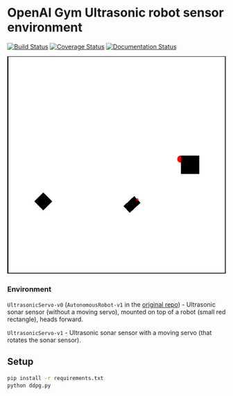 # OpenAI Gym Ultrasonic robot sensor environment

[![Build Status](https://travis-ci.org/dizcza/gym-ultrasonic.svg?branch=master)](https://travis-ci.org/dizcza/gym-ultrasonic)
[![Coverage Status](https://coveralls.io/repos/github/dizcza/gym-ultrasonic/badge.svg?branch=master)](https://coveralls.io/github/dizcza/gym-ultrasonic?branch=master)
[![Documentation Status](https://readthedocs.org/projects/gym-ultrasonic/badge/?version=latest)](https://gym-ultrasonic.readthedocs.io/en/latest/?badge=latest)

![](docs/images/one-sonar.png)

### Environment

`UltrasonicServo-v0` (`AutonomousRobot-v1` in the [original repo](https://github.com/lelmac/robotsim)) - Ultrasonic sonar sensor (without a moving servo), mounted on top of a robot (small red rectangle), heads forward.

`UltrasonicServo-v1` - Ultrasonic sonar sensor with a moving servo (that rotates the sonar sensor).

## Setup
```bash
pip install -r requirements.txt
python ddpg.py
```
